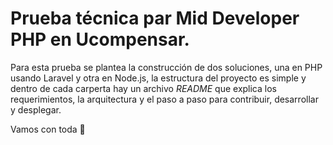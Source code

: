 # Prueba técnica par Mid Developer PHP en Ucompensar.

Para esta prueba se plantea la construcción de dos soluciones, una en PHP usando Laravel y otra en Node.js, la estructura del proyecto es simple y dentro de cada carperta hay un archivo _README_ que explica los requerimientos, la arquitectura y el paso a paso para contribuir, desarrollar y desplegar.

Vamos con toda 🚀
